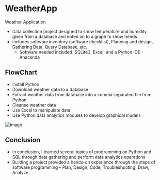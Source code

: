 # WeatherApp
Weather Application

- Data collection project designed to show temperature and humidity given from a database and noted on to a graph to show trends
- Includes software inventory (software checklist), Planning and design, Gathering Data, Query Database, etc.
    - Software needed included: SQLite3, Excel, and a Python IDE - Anaconda
    
## FlowChart
- Install Python
- Download weather data to a database
- Extract weather data from database into a comma separated file from Python
- Cleanse weather data
- Use Excel to manipulate data
- Use Python data analytics modules to develop graphical models

![image](https://user-images.githubusercontent.com/108701384/178633448-c0342f1d-2f4c-415e-90c6-403178010045.png)

## Conclusion
- In conclusion, I learned several topics of programming on Python and SQL through data gathering and perform data analytics operations
- Building a project provided a hands-on experience through the steps of software programming – Plan, Design, Code, Troubleshooting, Draw, Analyze



